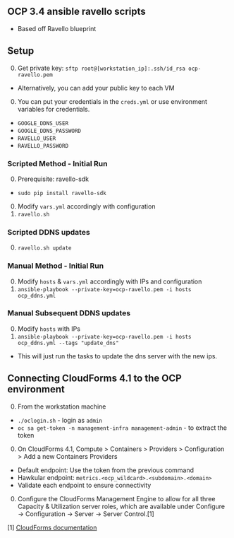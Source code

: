 OCP 3.4 ansible ravello scripts
---

* Based off Ravello blueprint

## Setup
0. Get private key: `sftp root@[workstation_ip]:.ssh/id_rsa ocp-ravello.pem`
  * Alternatively, you can add your public key to each VM
0. You can put your credentials in the `creds.yml` or use environment variables for credentials.
  * `GOOGLE_DDNS_USER`
  * `GOOGLE_DDNS_PASSWORD`
  * `RAVELLO_USER`
  * `RAVELLO_PASSWORD`

### Scripted Method - Initial Run
0. Prerequisite: ravello-sdk
  * `sudo pip install ravello-sdk`
0. Modify `vars.yml` accordingly with configuration
0. `ravello.sh`

### Scripted DDNS updates
0. `ravello.sh update`

### Manual Method - Initial Run
0. Modify `hosts` & `vars.yml` accordingly with IPs and configuration
0. `ansible-playbook --private-key=ocp-ravello.pem -i hosts ocp_ddns.yml`

### Manual Subsequent DDNS updates
0. Modify `hosts` with IPs
0. `ansible-playbook --private-key=ocp-ravello.pem -i hosts ocp_ddns.yml --tags "update_dns"`
  * This will just run the tasks to update the dns server with the new ips.
  
## Connecting CloudForms 4.1 to the OCP environment
0. From the workstation machine
  * `./oclogin.sh` - login as `admin`
  * `oc sa get-token -n management-infra management-admin` - to extract the token
0. On CloudForms 4.1, Compute > Containers > Providers > Configuration > Add a new Containers Providers
  * Default endpoint: Use the token from the previous command
  * Hawkular endpoint: `metrics.<ocp_wildcard>.<subdomain>.<domain>`
  * Validate each endpoint to ensure connectivity
0. Configure the CloudForms Management Engine to allow for all three Capacity & Utilization server roles, which are available under Configure → Configuration → Server → Server Control.[1]  

[1] [CloudForms documentation](https://access.redhat.com/documentation/en/red-hat-cloudforms/4.1/managing-providers/chapter-4-containers-providers)
  